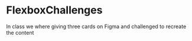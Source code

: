 # FlexboxChallenges
In class we where giving three cards on Figma and challenged to recreate the content
